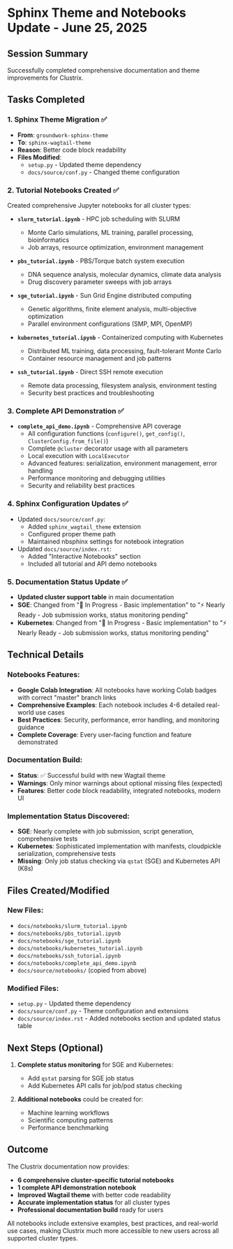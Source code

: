 # Sphinx Theme and Notebooks Update - June 25, 2025

## Session Summary

Successfully completed comprehensive documentation and theme improvements for Clustrix.

## Tasks Completed

### 1. Sphinx Theme Migration ✅
- **From**: `groundwork-sphinx-theme` 
- **To**: `sphinx-wagtail-theme`
- **Reason**: Better code block readability
- **Files Modified**: 
  - `setup.py` - Updated theme dependency
  - `docs/source/conf.py` - Changed theme configuration

### 2. Tutorial Notebooks Created ✅
Created comprehensive Jupyter notebooks for all cluster types:

- **`slurm_tutorial.ipynb`** - HPC job scheduling with SLURM
  - Monte Carlo simulations, ML training, parallel processing, bioinformatics
  - Job arrays, resource optimization, environment management

- **`pbs_tutorial.ipynb`** - PBS/Torque batch system execution
  - DNA sequence analysis, molecular dynamics, climate data analysis
  - Drug discovery parameter sweeps with job arrays

- **`sge_tutorial.ipynb`** - Sun Grid Engine distributed computing
  - Genetic algorithms, finite element analysis, multi-objective optimization
  - Parallel environment configurations (SMP, MPI, OpenMP)

- **`kubernetes_tutorial.ipynb`** - Containerized computing with Kubernetes
  - Distributed ML training, data processing, fault-tolerant Monte Carlo
  - Container resource management and job patterns

- **`ssh_tutorial.ipynb`** - Direct SSH remote execution
  - Remote data processing, filesystem analysis, environment testing
  - Security best practices and troubleshooting

### 3. Complete API Demonstration ✅
- **`complete_api_demo.ipynb`** - Comprehensive API coverage
  - All configuration functions (`configure()`, `get_config()`, `ClusterConfig.from_file()`)
  - Complete `@cluster` decorator usage with all parameters
  - Local execution with `LocalExecutor`
  - Advanced features: serialization, environment management, error handling
  - Performance monitoring and debugging utilities
  - Security and reliability best practices

### 4. Sphinx Configuration Updates ✅
- Updated `docs/source/conf.py`:
  - Added `sphinx_wagtail_theme` extension
  - Configured proper theme path
  - Maintained nbsphinx settings for notebook integration
- Updated `docs/source/index.rst`:
  - Added "Interactive Notebooks" section
  - Included all tutorial and API demo notebooks

### 5. Documentation Status Update ✅
- **Updated cluster support table** in main documentation
- **SGE**: Changed from "🚧 In Progress - Basic implementation" to "⚡ Nearly Ready - Job submission works, status monitoring pending"
- **Kubernetes**: Changed from "🚧 In Progress - Basic implementation" to "⚡ Nearly Ready - Job submission works, status monitoring pending"

## Technical Details

### Notebooks Features:
- **Google Colab Integration**: All notebooks have working Colab badges with correct "master" branch links
- **Comprehensive Examples**: Each notebook includes 4-6 detailed real-world use cases
- **Best Practices**: Security, performance, error handling, and monitoring guidance
- **Complete Coverage**: Every user-facing function and feature demonstrated

### Documentation Build:
- **Status**: ✅ Successful build with new Wagtail theme
- **Warnings**: Only minor warnings about optional missing files (expected)
- **Features**: Better code block readability, integrated notebooks, modern UI

### Implementation Status Discovered:
- **SGE**: Nearly complete with job submission, script generation, comprehensive tests
- **Kubernetes**: Sophisticated implementation with manifests, cloudpickle serialization, comprehensive tests
- **Missing**: Only job status checking via `qstat` (SGE) and Kubernetes API (K8s)

## Files Created/Modified

### New Files:
- `docs/notebooks/slurm_tutorial.ipynb`
- `docs/notebooks/pbs_tutorial.ipynb` 
- `docs/notebooks/sge_tutorial.ipynb`
- `docs/notebooks/kubernetes_tutorial.ipynb`
- `docs/notebooks/ssh_tutorial.ipynb`
- `docs/notebooks/complete_api_demo.ipynb`
- `docs/source/notebooks/` (copied from above)

### Modified Files:
- `setup.py` - Updated theme dependency
- `docs/source/conf.py` - Theme configuration and extensions
- `docs/source/index.rst` - Added notebooks section and updated status table

## Next Steps (Optional)

1. **Complete status monitoring** for SGE and Kubernetes:
   - Add `qstat` parsing for SGE job status
   - Add Kubernetes API calls for job/pod status checking

2. **Additional notebooks** could be created for:
   - Machine learning workflows
   - Scientific computing patterns
   - Performance benchmarking

## Outcome

The Clustrix documentation now provides:
- **6 comprehensive cluster-specific tutorial notebooks**
- **1 complete API demonstration notebook** 
- **Improved Wagtail theme** with better code readability
- **Accurate implementation status** for all cluster types
- **Professional documentation build** ready for users

All notebooks include extensive examples, best practices, and real-world use cases, making Clustrix much more accessible to new users across all supported cluster types.